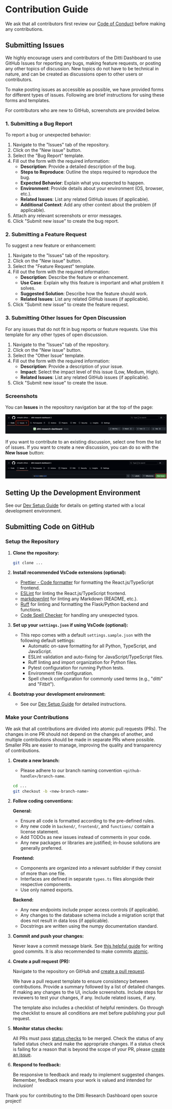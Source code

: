 # Contribution Guide

We ask that all contributors first review our [Code of Conduct](./CODE-OF-CONDUCT.md) before making any contributions.

## Submitting Issues

We highly encourage users and contributors of the Ditti Dashboard to use GitHub Issues for reporting any bugs, making feature requests, or posting any other topics of discussion. New topics do not have to be technical in nature, and can be created as discussions open to other users or contributors.

To make posting issues as accessible as possible, we have provided forms for different types of issues. Following are brief instructions for using these forms and templates.

For contributors who are new to GitHub, screenshots are provided below.

### 1. Submitting a Bug Report

To report a bug or unexpected behavior:

1. Navigate to the "Issues" tab of the repository.
2. Click on the "New issue" button.
3. Select the "Bug Report" template.
4. Fill out the form with the required information:
    - **Description**: Provide a detailed description of the bug.
    - **Steps to Reproduce**: Outline the steps required to reproduce the bug.
    - **Expected Behavior**: Explain what you expected to happen.
    - **Environment**: Provide details about your environment (OS, browser, etc.).
    - **Related Issues**: List any related GitHub issues (if applicable).
    - **Additional Context**: Add any other context about the problem (if applicable).
5. Attach any relevant screenshots or error messages.
6. Click "Submit new issue" to create the bug report.

### 2. Submitting a Feature Request

To suggest a new feature or enhancement:

1. Navigate to the "Issues" tab of the repository.
2. Click on the "New issue" button.
3. Select the "Feature Request" template.
4. Fill out the form with the required information:
    - **Description**: Describe the feature or enhancement.
    - **Use Case**: Explain why this feature is important and what problem it solves.
    - **Suggested Solution**: Describe how the feature should work.
    - **Related Issues**: List any related GitHub issues (if applicable).
5. Click "Submit new issue" to create the feature request.

### 3. Submitting Other Issues for Open Discussion

For any issues that do not fit in bug reports or feature requests. Use this template for any other types of open discussion.

1. Navigate to the "Issues" tab of the repository.
2. Click on the "New issue" button.
3. Select the "Other Issue" template.
4. Fill out the form with the required information:
    - **Description**: Provide a description of your issue.
    - **Impact**: Select the impact level of this issue (Low, Medium, High).
    - **Related Issues**: List any related GitHub issues (if applicable).
5. Click "Submit new issue" to create the issue.

### Screenshots

You can **Issues** in the repository navigation bar at the top of the page:

![Issues](../images/repo-issues.png)

If you want to contribute to an existing discussion, select one from the list of issues. If you want to create a new discussion, you can do so with the **New Issue** button:

![Create New Issue](../images/repo-new-issue.png)

## Setting Up the Development Environment

See our [Dev Setup Guide](./INSTALL-dev.md) for details on getting started with a local development environment.

## Submitting Code on GitHub

### Setup the Repository

1. **Clone the repository:**

   ```bash
   git clone ...
   ```

2. **Install recommended VsCode extensions (optional):**

   - [Prettier - Code formatter](https://marketplace.visualstudio.com/items/?itemName=esbenp.prettier-vscode) for formatting the React.js/TypeScript frontend.
   - [ESLint](https://marketplace.visualstudio.com/items/?itemName=dbaeumer.vscode-eslint) for linting the React.js/TypeScript frontend.
   - [markdownlint](https://marketplace.visualstudio.com/items/?itemName=DavidAnson.vscode-markdownlint) for linting any Markdown (README, etc.).
   - [Ruff](https://marketplace.visualstudio.com/items/?itemName=charliermarsh.ruff) for linting and formatting the Flask/Python backend and functions.
   - [Code Spell Checker](https://marketplace.visualstudio.com/items/?itemName=streetsidesoftware.code-spell-checker) for handling any unexpected typos.

3. **Set up your `settings.json` if using VsCode (optional):**

   - This repo comes with a default `settings.sample.json` with the following default settings:
      - Automatic on-save formatting for all Python, TypeScript, and JavaScript.
      - ESLint validation and auto-fixing for JavaScript/TypeScript files.
      - Ruff linting and import organization for Python files.
      - Pytest configuration for running Python tests.
      - Environment file configuration.
      - Spell check configuration for commonly used terms (e.g., "ditti" and "Fitbit").

4. **Bootstrap your development environment:**

   - See our [Dev Setup Guide](./INSTALL-dev.md) for detailed instructions.

### Make your Contributions

We ask that all contributions are divided into atomic pull requests (PRs). The changes in one PR should not depend on the changes of another, and multiple contributions should be made in separate PRs where possible. Smaller PRs are easier to manage, improving the quality and transparency of contributions.

1. **Create a new branch:**

   - Please adhere to our branch naming convention `<github-handle>/branch-name`.

   ```bash
   cd ...
   git checkout -b <new-branch-name>
   ```

2. **Follow coding conventions:**

   **General:**

      - Ensure all code is formatted according to the pre-defined rules.
      - Any new code in `backend/`, `frontend/`, and `functions/` contain a license statement.
      - Add TODOs as new issues instead of comments in your code.
      - Any new packages or libraries are justified; in-house solutions are generally preferred.

   **Frontend:**

      - Components are organized into a relevant subfolder if they consist of more than one file.
      - Interfaces are defined in separate `types.ts` files alongside their respective components.
      - Use only named exports.

   **Backend:**
      - Any new endpoints include proper access controls (if applicable).
      - Any changes to the database schema include a migration script that does not result in data loss (if applicable).
      - Docstrings are written using the numpy documentation standard.

3. **Commit and push your changes:**

   Never leave a commit message blank. See [this helpful guide](https://cbea.ms/git-commit/) for writing good commits. It is also recommended to make commits [atomic](https://dev.to/samuelfaure/how-atomic-git-commits-dramatically-increased-my-productivity-and-will-increase-yours-too-4a84).

4. **Create a pull request (PR):**

   Navigate to the repository on GitHub and [create a pull request](https://github.com/mHealth-UPenn/ditti-research-dashboard/pulls).

   We have a pull request template to ensure consistency between contributions. Provide a summary followed by a list of detailed changes. If making any changes to the UI, include screenshots. Include steps for reviewers to test your changes, if any. Include related issues, if any.

   The template also includes a checklist of helpful reminders. Go through the checklist to ensure all conditions are met before publishing your pull request.

5. **Monitor status checks:**

   All PRs must pass [status checks](https://github.com/mHealth-UPenn/ditti-research-dashboard/actions) to be merged. Check the status of any failed status check and make the appropriate changes. If a status check is failing for a reason that is beyond the scope of your PR, please [create an issue](https://github.com/mHealth-UPenn/ditti-research-dashboard/issues).

6. **Respond to feedback:**

   Be responsive to feedback and ready to implement suggested changes. Remember, feedback means your work is valued and intended for inclusion!

Thank you for contributing to the Ditti Research Dashboard open source project!
